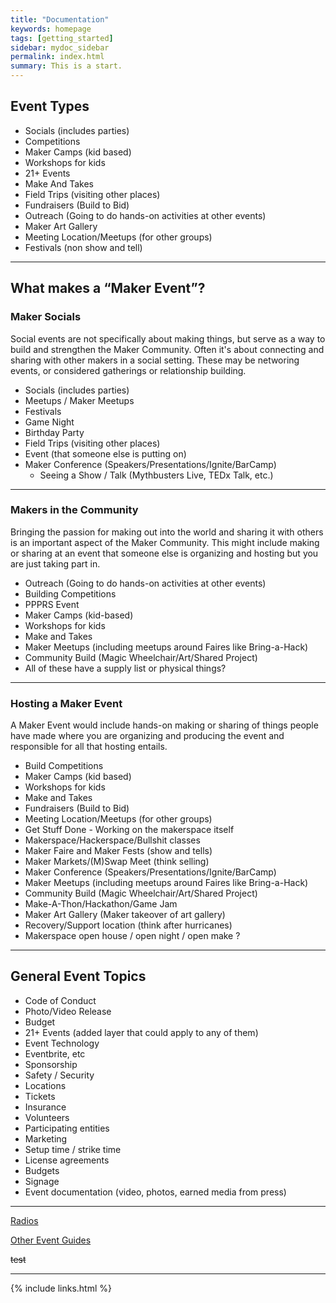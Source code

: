 ```yaml
---
title: "Documentation"
keywords: homepage
tags: [getting_started]
sidebar: mydoc_sidebar
permalink: index.html
summary: This is a start.
---
```


## Event Types
* Socials (includes parties)
* Competitions
* Maker Camps (kid based)
* Workshops for kids
* 21+ Events
* Make And Takes
* Field Trips (visiting other places)
* Fundraisers (Build to Bid)
* Outreach (Going to do hands-on activities at other events)
* Maker Art Gallery
* Meeting Location/Meetups (for other groups)
* Festivals (non show and tell)

---

## What makes a “Maker Event”?

### Maker Socials

Social events are not specifically about making things, but serve as a way to build and strengthen the Maker Community. Often it's about connecting and sharing with other makers in a social setting. These may be networing events, or considered gatherings or relationship building.

* Socials (includes parties)
* Meetups / Maker Meetups
* Festivals
* Game Night
* Birthday Party
* Field Trips (visiting other places)
* Event (that someone else is putting on)
* Maker Conference (Speakers/Presentations/Ignite/BarCamp)
    * Seeing a Show / Talk (Mythbusters Live, TEDx Talk, etc.)

---

### Makers in the Community

Bringing the passion for making out into the world and sharing it with others is an important aspect of the Maker Community. This might include making or sharing at an event that someone else is organizing and hosting but you are just taking part in.

* Outreach (Going to do hands-on activities at other events)
* Building Competitions
* PPPRS Event
* Maker Camps (kid-based)
* Workshops for kids
* Make and Takes
* Maker Meetups (including meetups around Faires like Bring-a-Hack)
* Community Build (Magic Wheelchair/Art/Shared Project)
* All of these have a supply list or physical things?

---

### Hosting a Maker Event

A Maker Event would include hands-on making or sharing of things people have made where you are organizing and producing the event and responsible for all that hosting entails.

* Build Competitions
* Maker Camps (kid based)
* Workshops for kids
* Make and Takes
* Fundraisers (Build to Bid)
* Meeting Location/Meetups (for other groups)
* Get Stuff Done - Working on the makerspace itself
* Makerspace/Hackerspace/Bullshit classes
* Maker Faire and Maker Fests (show and tells)
* Maker Markets/(M)Swap Meet (think selling)
* Maker Conference (Speakers/Presentations/Ignite/BarCamp)
* Maker Meetups (including meetups around Faires like Bring-a-Hack)
* Community Build (Magic Wheelchair/Art/Shared Project)
* Make-A-Thon/Hackathon/Game Jam
* Maker Art Gallery (Maker takeover of art gallery)
* Recovery/Support location (think after hurricanes)
* Makerspace open house / open night / open make ?

---

## General Event Topics

* Code of Conduct
* Photo/Video Release
* Budget
* 21+ Events (added layer that could apply to any of them)
* Event Technology
* Eventbrite, etc
* Sponsorship
* Safety / Security
* Locations
* Tickets
* Insurance
* Volunteers
* Participating entities
* Marketing
* Setup time / strike time
* License agreements
* Budgets
* Signage
* Event documentation (video, photos, earned media from press)

---

[Radios](/radios.html)

[Other Event Guides](/other-event-guides.html)




~~test~~

---


{% include links.html %}

